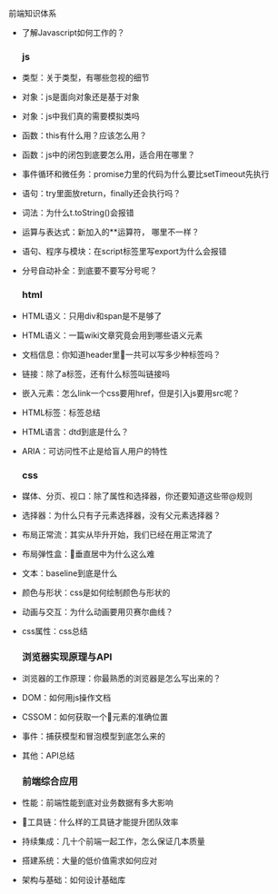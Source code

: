 前端知识体系

- 了解Javascript如何工作的？
  




  ### js
- 类型：关于类型，有哪些忽视的细节
- 对象：js是面向对象还是基于对象
- 对象：js中我们真的需要模拟类吗
- 函数：this有什么用？应该怎么用？
- 函数：js中的闭包到底要怎么用，适合用在哪里？
- 事件循环和微任务：promise力里的代码为什么要比setTimeout先执行
- 语句：try里面放return，finally还会执行吗？
- 词法：为什么t.toString()会报错
- 运算与表达式：新加入的**运算符， 哪里不一样？
- 语句、程序与模块：在script标签里写export为什么会报错
- 分号自动补全：到底要不要写分号呢？
  
  ### html
- HTML语义：只用div和span是不是够了
- HTML语义：一篇wiki文章究竟会用到哪些语义元素
- 文档信息：你知道header里一共可以写多少种标签吗？
- 链接：除了a标签，还有什么标签叫链接吗
- 嵌入元素：怎么link一个css要用href，但是引入js要用src呢？
- HTML标签：标签总结
- HTML语言：dtd到底是什么？
- ARIA：可访问性不止是给盲人用户的特性
  
  ### css
- 媒体、分页、视口：除了属性和选择器，你还要知道这些带@规则
- 选择器：为什么只有子元素选择器，没有父元素选择器？
- 布局正常流：其实从毕升开始，我们已经在用正常流了
- 布局弹性盒：垂直居中为什么这么难
- 文本：baseline到底是什么
- 颜色与形状：css是如何绘制颜色与形状的
- 动画与交互：为什么动画要用贝赛尔曲线？
- css属性：css总结
  
  ### 浏览器实现原理与API
- 浏览器的工作原理：你最熟悉的浏览器是怎么写出来的？
- DOM：如何用js操作文档
- CSSOM：如何获取一个元素的准确位置
- 事件：捕获模型和冒泡模型到底怎么来的
- 其他：API总结
  
  ### 前端综合应用
- 性能：前端性能到底对业务数据有多大影响
- 工具链：什么样的工具链才能提升团队效率
- 持续集成：几十个前端一起工作，怎么保证几本质量
- 搭建系统：大量的低价值需求如何应对
- 架构与基础：如何设计基础库
  